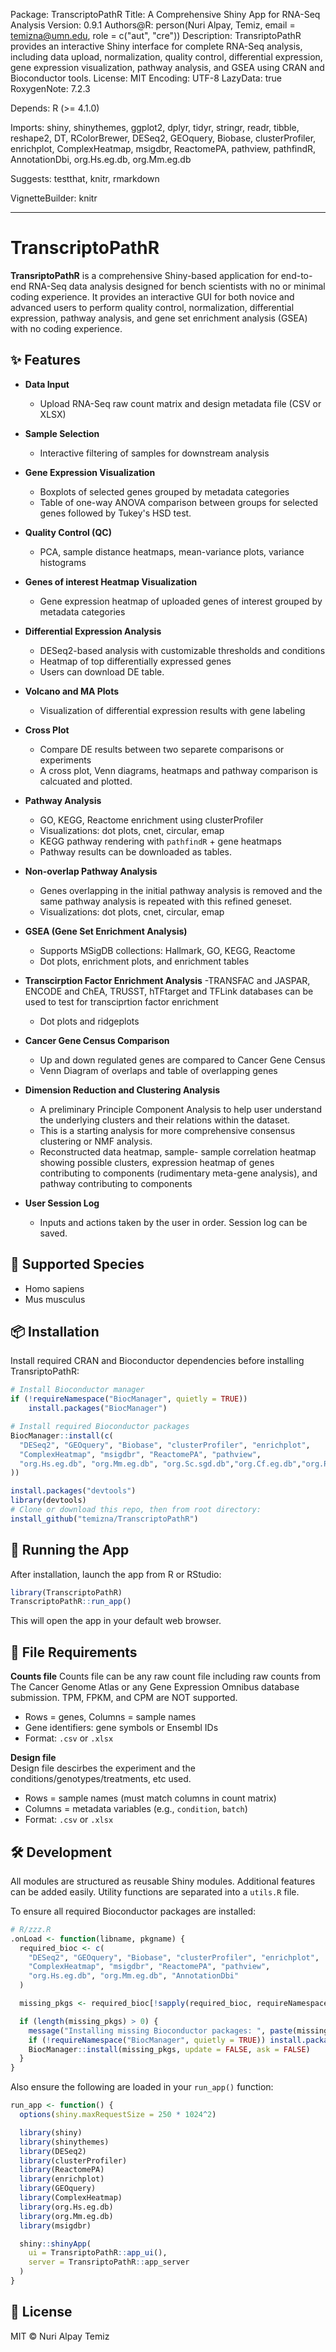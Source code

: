 Package: TranscriptoPathR
Title: A Comprehensive Shiny App for RNA-Seq Analysis
Version: 0.9.1
Authors@R: 
    person(Nuri Alpay, Temiz, email = temizna@umn.edu, role = c("aut", "cre"))
Description: 
    TransriptoPathR provides an interactive Shiny interface for complete RNA-Seq analysis,
    including data upload, normalization, quality control, differential expression,
    gene expression visualization, pathway analysis, and GSEA using CRAN and Bioconductor tools.
License: MIT
Encoding: UTF-8
LazyData: true
RoxygenNote: 7.2.3

Depends:
    R (>= 4.1.0)

Imports:
    shiny,
    shinythemes,
    ggplot2,
    dplyr,
    tidyr,
    stringr,
    readr,
    tibble,
    reshape2,
    DT,
    RColorBrewer,
    DESeq2,
    GEOquery,
    Biobase,
    clusterProfiler,
    enrichplot,
    ComplexHeatmap,
    msigdbr,
    ReactomePA,
    pathview,
    pathfindR,
    AnnotationDbi,
    org.Hs.eg.db,
    org.Mm.eg.db

Suggests:
    testthat,
    knitr,
    rmarkdown

VignetteBuilder: knitr

---

# TranscriptoPathR

**TransriptoPathR** is a comprehensive Shiny-based application for end-to-end RNA-Seq data analysis designed for bench scientists with no or minimal coding experience. It provides an interactive GUI for both novice and advanced users to perform quality control, normalization, differential expression, pathway analysis, and gene set enrichment analysis (GSEA) with no coding experience.

## ✨ Features

- **Data Input**  
  - Upload RNA-Seq raw count matrix and design metadata file (CSV or XLSX)  

- **Sample Selection**  
  - Interactive filtering of samples for downstream analysis

- **Gene Expression Visualization**  
  - Boxplots of selected genes grouped by metadata categories
  - Table of one-way ANOVA comparison between groups for selected genes followed by Tukey's HSD test.
- **Quality Control (QC)**  
  - PCA, sample distance heatmaps, mean-variance plots, variance histograms
- **Genes of interest Heatmap Visualization**
  - Gene expression heatmap of uploaded genes of interest grouped by metadata categories

- **Differential Expression Analysis**  
  - DESeq2-based analysis with customizable thresholds and conditions
  - Heatmap of top differentially expressed genes 
  - Users can download DE table.

- **Volcano and MA Plots**  
  - Visualization of differential expression results with gene labeling

- **Cross Plot**  
  - Compare DE results between two separete comparisons or experiments
  - A cross plot, Venn diagrams, heatmaps and pathway comparison is calcuated and plotted.

- **Pathway Analysis**  
  - GO, KEGG, Reactome enrichment using clusterProfiler  
  - Visualizations: dot plots, cnet, circular, emap  
  - KEGG pathway rendering with `pathfindR` + gene heatmaps
  - Pathway results can be downloaded as tables.
- **Non-overlap Pathway Analysis**  
  - Genes overlapping in the initial pathway analysis is removed and the same pathway analysis is repeated with this refined geneset.  
  - Visualizations: dot plots, cnet, circular, emap

- **GSEA (Gene Set Enrichment Analysis)**  
  - Supports MSigDB collections: Hallmark, GO, KEGG, Reactome  
  - Dot plots, enrichment plots,  and enrichment tables

- **Transcirption Factor Enrichment Analysis**
  -TRANSFAC and JASPAR, ENCODE and ChEA, TRUSST, hTFtarget and TFLink databases can be used to test for transciprtion factor enrichment
  - Dot plots and   ridgeplots
- **Cancer Gene Census Comparison**                     
  - Up and down regulated genes are compared to Cancer Gene Census
  - Venn Diagram of overlaps and table of overlapping genes
- **Dimension Reduction and Clustering Analysis**                     
  - A preliminary Principle Component Analysis to help user understand the underlying clusters and their relations within the dataset.
  - This is a starting analysis for more comprehensive consensus clustering or NMF analysis.
  - Reconstructed data heatmap, sample- sample correlation heatmap showing possible clusters, expression heatmap of genes contributing to components (rudimentary meta-gene analysis), and pathway contributing to components
- **User Session Log**                     
  - Inputs and actions taken by the user in order. Session log can be saved.
 

## 🧬 Supported Species

- Homo sapiens
- Mus musculus

## 📦 Installation

Install required CRAN and Bioconductor dependencies before installing TransriptoPathR:

```r
# Install Bioconductor manager
if (!requireNamespace("BiocManager", quietly = TRUE))
    install.packages("BiocManager")

# Install required Bioconductor packages
BiocManager::install(c(
  "DESeq2", "GEOquery", "Biobase", "clusterProfiler", "enrichplot",
  "ComplexHeatmap", "msigdbr", "ReactomePA", "pathview",
  "org.Hs.eg.db", "org.Mm.eg.db", "org.Sc.sgd.db","org.Cf.eg.db","org.Rn.eg.db","AnnotationDbi"
))

install.packages("devtools")
library(devtools) 
# Clone or download this repo, then from root directory:
install_github("temizna/TranscriptoPathR")
```

## 🚀 Running the App

After installation, launch the app from R or RStudio:

```r
library(TranscriptoPathR)
TranscriptoPathR::run_app()
```

This will open the app in your default web browser.

## 📂 File Requirements

**Counts file**
Counts file can be any raw count file including raw counts from The Cancer Genome Atlas or any Gene Expression Omnibus database submission.
TPM, FPKM, and CPM are NOT supported.  
- Rows = genes, Columns = sample names  
- Gene identifiers: gene symbols or Ensembl IDs  
- Format: `.csv` or `.xlsx`

**Design file**  
Design file descirbes the experiment and the conditions/genotypes/treatments, etc used. 
- Rows = sample names (must match columns in count matrix)  
- Columns = metadata variables (e.g., `condition`, `batch`)  
- Format: `.csv` or `.xlsx`


## 🛠 Development

All modules are structured as reusable Shiny modules. Additional features can be added easily. Utility functions are separated into a `utils.R` file.

To ensure all required Bioconductor packages are installed:

```r
# R/zzz.R
.onLoad <- function(libname, pkgname) {
  required_bioc <- c(
    "DESeq2", "GEOquery", "Biobase", "clusterProfiler", "enrichplot",
    "ComplexHeatmap", "msigdbr", "ReactomePA", "pathview",
    "org.Hs.eg.db", "org.Mm.eg.db", "AnnotationDbi"
  )

  missing_pkgs <- required_bioc[!sapply(required_bioc, requireNamespace, quietly = TRUE)]

  if (length(missing_pkgs) > 0) {
    message("Installing missing Bioconductor packages: ", paste(missing_pkgs, collapse = ", "))
    if (!requireNamespace("BiocManager", quietly = TRUE)) install.packages("BiocManager")
    BiocManager::install(missing_pkgs, update = FALSE, ask = FALSE)
  }
}
```

Also ensure the following are loaded in your `run_app()` function:

```r
run_app <- function() {
  options(shiny.maxRequestSize = 250 * 1024^2)

  library(shiny)
  library(shinythemes)
  library(DESeq2)
  library(clusterProfiler)
  library(ReactomePA)
  library(enrichplot)
  library(GEOquery)
  library(ComplexHeatmap)
  library(org.Hs.eg.db)
  library(org.Mm.eg.db)
  library(msigdbr)

  shiny::shinyApp(
    ui = TransriptoPathR::app_ui(),
    server = TransriptoPathR::app_server
  )
}
```


## 📝 License

MIT © Nuri Alpay Temiz

